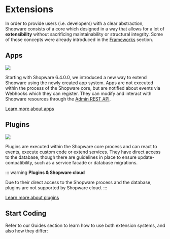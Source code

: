 # Extensions

In order to provide users \(i.e. developers\) with a clear abstraction, Shopware consists of a core which designed in a way that allows for a lot of **extensibility** without sacrificing maintainability or structural integrity. Some of those concepts were already introduced in the [Frameworks](../framework/) section.

## Apps

![](../../.gitbook/assets/app-extension-model.png)

Starting with Shopware 6.4.0.0, we introduced a new way to extend Shopware using the newly created app system. Apps are not executed within the process of the Shopware core, but are notified about events via Webhooks which they can register. They can modify and interact with Shopware resources through the [Admin REST API](https://shopware.stoplight.io/docs/admin-api).

[Learn more about apps](apps-concept.md)

## Plugins

![](../../.gitbook/assets/plugin-extension-model.png)

Plugins are executed within the Shopware core process and can react to events, execute custom code or extend services. They have direct access to the database, though there are guidelines in place to ensure update-compatibility, such as a service facade or database migrations.

::: warning
**Plugins & Shopware cloud**

Due to their direct access to the Shopware process and the database, plugins are not supported by Shopware cloud.
:::

[Learn more about plugins](plugins-concept.md)

## Start Coding

Refer to our Guides section to learn how to use both extension systems, and also how they differ:

<PageRef page="../../guides/plugins/" title="Extensions" sub="Create your first extension" />